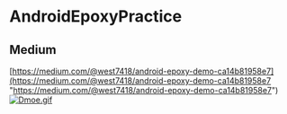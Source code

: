 # AndroidEpoxyPractice
## Medium
[https://medium.com/@west7418/android-epoxy-demo-ca14b81958e7](https://medium.com/@west7418/android-epoxy-demo-ca14b81958e7 "https://medium.com/@west7418/android-epoxy-demo-ca14b81958e7")
[![Dmoe.gif](https://github.com/CiaShangLin/AndroidEpoxyPractice/blob/master/demo/dmeo.gif "Dmoe.gif")](https://github.com/CiaShangLin/AndroidEpoxyPractice/blob/master/demo/dmeo.gif "Dmoe.gif")